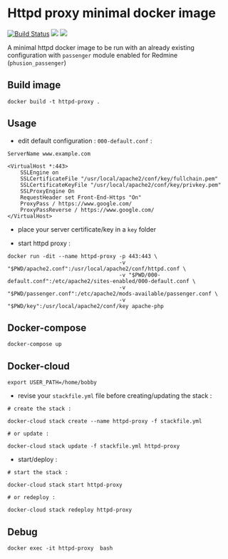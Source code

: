# Httpd proxy minimal docker image

[![Build Status](https://travis-ci.org/akinaru/httpd-proxy.svg?branch=master)](https://travis-ci.org/akinaru/httpd-proxy) [![](https://images.microbadger.com/badges/image/akinaru/httpd-proxy.svg)](https://microbadger.com/images/akinaru/httpd-proxy) [![](https://images.microbadger.com/badges/version/akinaru/httpd-proxy.svg)](https://microbadger.com/images/akinaru/httpd-proxy)

A minimal httpd docker image to be run with an already existing configuration with `passenger` module enabled for Redmine (`phusion_passenger`)

## Build image

```
docker build -t httpd-proxy .
```

## Usage

* edit default configuration : `000-default.conf` :

```
ServerName www.example.com

<VirtualHost *:443>
    SSLEngine on
    SSLCertificateFile "/usr/local/apache2/conf/key/fullchain.pem"
    SSLCertificateKeyFile "/usr/local/apache2/conf/key/privkey.pem"
    SSLProxyEngine On
    RequestHeader set Front-End-Https "On"
    ProxyPass / https://www.google.com/
    ProxyPassReverse / https://www.google.com/
</VirtualHost>
```

* place your server certificate/key in a `key` folder

* start httpd proxy  :

```
docker run -dit --name httpd-proxy -p 443:443 \
                                   -v "$PWD/apache2.conf":/usr/local/apache2/conf/httpd.conf \
                                   -v "$PWD/000-default.conf":/etc/apache2/sites-enabled/000-default.conf \
                                   -v "$PWD/passenger.conf":/etc/apache2/mods-available/passenger.conf \
                                   -v "$PWD/key":/usr/local/apache2/conf/key apache-php
```

## Docker-compose

```
docker-compose up
```

## Docker-cloud

```
export USER_PATH=/home/bobby
```

* revise your `stackfile.yml` file before creating/updating the stack :

```
# create the stack :

docker-cloud stack create --name httpd-proxy -f stackfile.yml

# or update :

docker-cloud stack update -f stackfile.yml httpd-proxy
```

* start/deploy :

```
# start the stack :

docker-cloud stack start httpd-proxy

# or redeploy :

docker-cloud stack redeploy httpd-proxy
```

## Debug 

```
docker exec -it httpd-proxy  bash
```